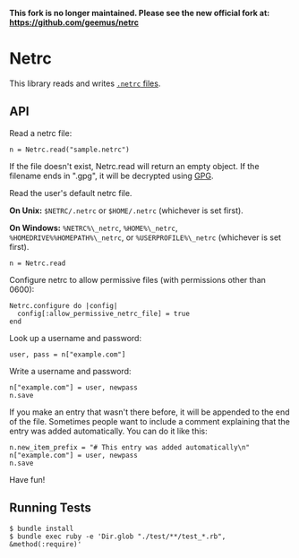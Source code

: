 **This fork is no longer maintained. Please see the new official fork at:
<https://github.com/geemus/netrc>**

# Netrc

This library reads and writes
[`.netrc` files](http://www.gnu.org/software/inetutils/manual/html_node/The-_002enetrc-file.html).

## API

Read a netrc file:

    n = Netrc.read("sample.netrc")

If the file doesn't exist, Netrc.read will return an empty object. If
the filename ends in ".gpg", it will be decrypted using
[GPG](http://www.gnupg.org/).

Read the user's default netrc file.

**On Unix:** `$NETRC/.netrc` or `$HOME/.netrc` (whichever is set first).

**On Windows:** `%NETRC%\_netrc`, `%HOME%\_netrc`, `%HOMEDRIVE%%HOMEPATH%\_netrc`, or `%USERPROFILE%\_netrc` (whichever is set first).

    n = Netrc.read

Configure netrc to allow permissive files (with permissions other than 0600):

    Netrc.configure do |config|
      config[:allow_permissive_netrc_file] = true
    end

Look up a username and password:

    user, pass = n["example.com"]

Write a username and password:

    n["example.com"] = user, newpass
    n.save

If you make an entry that wasn't there before, it will be appended
to the end of the file. Sometimes people want to include a comment
explaining that the entry was added automatically. You can do it
like this:

    n.new_item_prefix = "# This entry was added automatically\n"
    n["example.com"] = user, newpass
    n.save

Have fun!

## Running Tests

    $ bundle install
    $ bundle exec ruby -e 'Dir.glob "./test/**/test_*.rb", &method(:require)'
